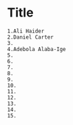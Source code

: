 # Title

```
1.Ali Haider
2.Daniel Carter
3.
4.Adebola Alaba-Ige
5.
6.
7.
8.
9.
10.
11.
12.
13.
14.
15.
```
